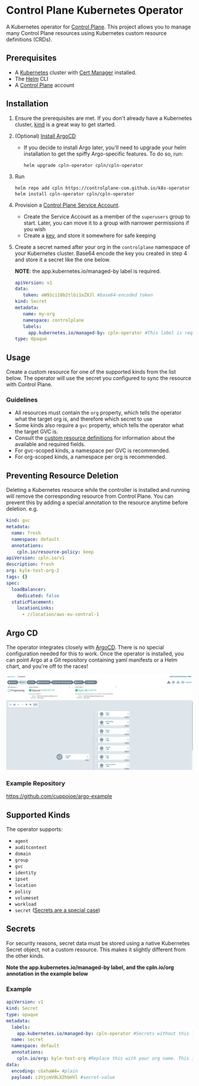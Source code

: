 # Control Plane Kubernetes Operator
A Kubernetes operator for [Control Plane](https://controlplane.com). This project allows you to manage many Control Plane
resources using Kubernetes custom resource definitions (CRDs). 

## Prerequisites
- A [Kubernetes](https://kubernetes.io) cluster with [Cert Manager](https://cert-manager.io/docs/installation/) installed.
- The [Helm](https://helm.sh) CLI
- A [Control Plane](https://controlplane.com) account

## Installation
1. Ensure the prerequisites are met. If you don't already have a Kubernetes cluster, [kind](https://kind.sigs.k8s.io/) is a great 
   way to get started.
2. (Optional) [Install ArgoCD](https://argo-cd.readthedocs.io/en/stable/getting_started/)
   - If you decide to install Argo later, you'll need to upgrade your helm installation to get the spiffy Argo-specific
     features. To do so, run:
     ``` shell 
     helm upgrade cpln-operator cpln/cpln-operator
     ``` 
3. Run
   ``` shell
   helm repo add cpln https://controlplane-com.github.io/k8s-operator 
   helm install cpln-operator cpln/cpln-operator
   ```
4. Provision a [Control Plane Service Account](https://docs.controlplane.com/reference/serviceaccount#service-account).
   - Create the Service Account as a member of the `superusers` group to start. Later, you can move it to a group with narrower permissions if you wish
   - Create a [key](https://docs.controlplane.com/reference/serviceaccount#service-account-keys), and store it somewhere for safe keeping
5. Create a secret named after your org in the `controlplane` namespace of your Kubernetes cluster. Base64 encode the key you created in step 4 and store it a secret like the one below.
   
   **NOTE**: the app.kubernetes.io/managed-by label is required.
   ```yaml
   apiVersion: v1
   data:
      token: eW91ci10b2tlbi1oZXJl #base64-encoded token
   kind: Secret
   metadata:
      name: my-org
      namespace: controlplane
      labels: 
        app.kubernetes.io/managed-by: cpln-operator #This label is required
   type: Opaque
   ```

## Usage

Create a custom resource for one of the supported kinds from the list below. The operator will use the secret you 
configured to sync the resource with Control Plane.

### Guidelines
- All resources must contain the `org` property, which tells the operator what the target org is, and therefore which
  secret to use
- Some kinds also require a `gvc` property, which tells the operator what the target GVC is.
- Consult the [custom resource definitions](chart/templates/crd) for information about the available and required fields. 
- For gvc-scoped kinds, a namespace per GVC is recommended.
- For org-scoped kinds, a namespace per org is recommended.

## Preventing Resource Deletion
Deleting a Kubernetes resource while the controller is installed and running will remove the corresponding resource 
from Control Plane. You can prevent this by adding a special annotation to the resource anytime before deletion. e.g.
``` yaml
kind: gvc
metadata:
  name: fresh
  namespace: default
  annotations:
    cpln.io/resource-policy: keep
apiVersion: cpln.io/v1
description: fresh
org: kyle-test-org-2
tags: {}
spec:
  loadBalancer:
    dedicated: false
  staticPlacement:
    locationLinks:
      - //location/aws-eu-central-1
```

## Argo CD
The operator integrates closely with [ArgoCD](https://argoproj.github.io/cd/). There is no special configuration needed
for this to work. Once the operator is installed, you can point Argo at a Git repository containing yaml manifests or a 
Helm chart, and you're off to the races!

![img.png](images/img.png)

### Example Repository
https://github.com/cuppojoe/argo-example

## Supported Kinds
The operator supports:
- `agent`
- `auditcontext`
- `domain`
- `group`
- `gvc`
- `identity`
- `ipset`
- `location`
- `policy`
- `volumeset`
- `workload`
- `secret` ([Secrets are a special case](#secrets))


## Secrets
For security reasons, secret data must be stored using a native Kubernetes Secret object, not a custom resource. This makes it
slightly different from the other kinds. 

**Note the app.kubernetes.io/managed-by label, and the cpln.io/org annotation in the example below**

### Example

```yaml
apiVersion: v1
kind: Secret
type: opaque
metadata:
  labels:
    app.kubernetes.io/managed-by: cpln-operator #Secrets without this label are ignored
  name: secret
  namespace: default
  annotations:
    cpln.io/org: kyle-test-org #Replace this with your org name. This is required
data:
  encoding: cGxhaW4= #plain
  payload: c2VjcmV0LXZhbHVl #secret-value
```
 
